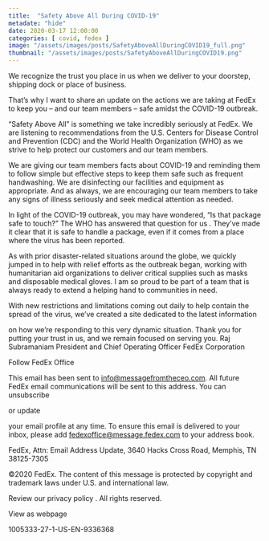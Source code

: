 ```yaml
---
title:  "Safety Above All During COVID-19"
metadate: "hide"
date: 2020-03-17 12:00:00
categories: [ covid, fedex ]
image: "/assets/images/posts/SafetyAboveAllDuringCOVID19_full.png"
thumbnail: "/assets/images/posts/SafetyAboveAllDuringCOVID19.png"
---
```





We recognize the trust you place in us when we deliver to your doorstep,
shipping dock or place of business.

That’s why I want to share an update on the actions we are taking at FedEx
to keep you – and our team members – safe amidst the COVID-19 outbreak.

“Safety Above All” is something we take incredibly seriously at FedEx. We
are listening to recommendations from the U.S. Centers for Disease Control
and Prevention (CDC) and the World Health Organization (WHO) as we strive
to help protect our customers and our team members.

We are giving our team members facts about COVID-19 and reminding them to
follow simple but effective steps to keep them safe such as frequent
handwashing. We are disinfecting our facilities and equipment as
appropriate. And as always, we are encouraging our team members to take any
signs of illness seriously and seek medical attention as needed.

In light of the COVID-19 outbreak, you may have wondered, “Is that package
safe to touch?” The WHO has answered that question for us
.
They’ve made it clear that it is safe to handle a package, even if it comes
from a place where the virus has been reported.

As with prior disaster-related situations around the globe, we quickly
jumped in to help with relief efforts as the outbreak began, working with
humanitarian aid organizations to deliver critical supplies such as masks
and disposable medical gloves. I am so proud to be part of a team that is
always ready to extend a helping hand to communities in need.

With new restrictions and limitations coming out daily to help contain the
spread of the virus, we’ve created a site dedicated to the latest
information

on how we’re responding to this very dynamic situation. Thank you for
putting your trust in us, and we remain focused on serving you.
Raj Subramaniam
President and Chief Operating Officer
FedEx Corporation

Follow FedEx Office










 This email has been sent to info@messagefromtheceo.com. All future FedEx email communications will be
sent to this address. You can unsubscribe

or update

your email profile at any time. To ensure this email is delivered to your
inbox, please add fedexoffice@message.fedex.com to your address book.

FedEx, Attn: Email Address Update, 3640 Hacks Cross Road, Memphis, TN
38125-7305

©2020 FedEx. The content of this message is protected by copyright and
trademark laws under U.S. and international law.

Review our privacy policy
.
All rights reserved.

View as webpage


1005333-27-1-US-EN-9336368


